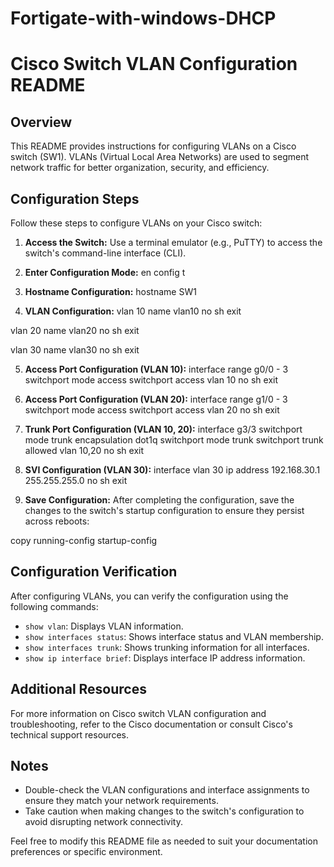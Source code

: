# Fortigate-with-windows-DHCP
# Cisco Switch VLAN Configuration README

## Overview
This README provides instructions for configuring VLANs on a Cisco switch (SW1). VLANs (Virtual Local Area Networks) are used to segment network traffic for better organization, security, and efficiency.

## Configuration Steps
Follow these steps to configure VLANs on your Cisco switch:

1. **Access the Switch:** Use a terminal emulator (e.g., PuTTY) to access the switch's command-line interface (CLI).

2. **Enter Configuration Mode:**
en
config t

3. **Hostname Configuration:**
hostname SW1


4. **VLAN Configuration:**
vlan 10
name vlan10
no sh
exit

vlan 20
name vlan20
no sh
exit

vlan 30
name vlan30
no sh
exit



5. **Access Port Configuration (VLAN 10):**
interface range g0/0 - 3
switchport mode access
switchport access vlan 10
no sh
exit


6. **Access Port Configuration (VLAN 20):**
interface range g1/0 - 3
switchport mode access
switchport access vlan 20
no sh
exit


7. **Trunk Port Configuration (VLAN 10, 20):**
interface g3/3
switchport mode trunk encapsulation dot1q
switchport mode trunk
switchport trunk allowed vlan 10,20
no sh
exit


8. **SVI Configuration (VLAN 30):**
interface vlan 30
ip address 192.168.30.1 255.255.255.0
no sh
exit


9. **Save Configuration:**
After completing the configuration, save the changes to the switch's startup configuration to ensure they persist across reboots:

copy running-config startup-config


## Configuration Verification
After configuring VLANs, you can verify the configuration using the following commands:

- `show vlan`: Displays VLAN information.
- `show interfaces status`: Shows interface status and VLAN membership.
- `show interfaces trunk`: Shows trunking information for all interfaces.
- `show ip interface brief`: Displays interface IP address information.

## Additional Resources
For more information on Cisco switch VLAN configuration and troubleshooting, refer to the Cisco documentation or consult Cisco's technical support resources.

## Notes
- Double-check the VLAN configurations and interface assignments to ensure they match your network requirements.
- Take caution when making changes to the switch's configuration to avoid disrupting network connectivity.


Feel free to modify this README file as needed to suit your documentation preferences or specific environment.
